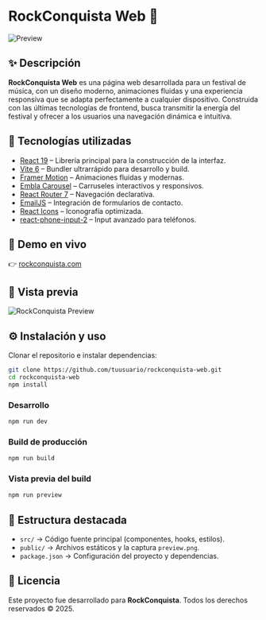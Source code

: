 # RockConquista Web 🎸

![Preview](https://www.rockconquista.com/preview.png)

## ✨ Descripción

**RockConquista Web** es una página web desarrollada para un festival de música, con un diseño moderno, animaciones fluidas y una experiencia responsiva que se adapta perfectamente a cualquier dispositivo.
Construida con las últimas tecnologías de frontend, busca transmitir la energía del festival y ofrecer a los usuarios una navegación dinámica e intuitiva.

## 🚀 Tecnologías utilizadas

- [React 19](https://react.dev/) – Librería principal para la construcción de la interfaz.
- [Vite 6](https://vitejs.dev/) – Bundler ultrarrápido para desarrollo y build.
- [Framer Motion](https://www.framer.com/motion/) – Animaciones fluidas y modernas.
- [Embla Carousel](https://www.embla-carousel.com/) – Carruseles interactivos y responsivos.
- [React Router 7](https://reactrouter.com/) – Navegación declarativa.
- [EmailJS](https://www.emailjs.com/) – Integración de formularios de contacto.
- [React Icons](https://react-icons.github.io/react-icons/) – Iconografía optimizada.
- [react-phone-input-2](https://github.com/bl00mber/react-phone-input-2) – Input avanzado para teléfonos.

## 🔗 Demo en vivo

👉 [rockconquista.com](https://www.rockconquista.com/)

## 📸 Vista previa

![RockConquista Preview](https://www.rockconquista.com/preview.png)

## ⚙️ Instalación y uso

Clonar el repositorio e instalar dependencias:

```bash
git clone https://github.com/tuusuario/rockconquista-web.git
cd rockconquista-web
npm install
```

### Desarrollo

```bash
npm run dev
```

### Build de producción

```bash
npm run build
```

### Vista previa del build

```bash
npm run preview
```

## 📂 Estructura destacada

- `src/` → Código fuente principal (componentes, hooks, estilos).
- `public/` → Archivos estáticos y la captura `preview.png`.
- `package.json` → Configuración del proyecto y dependencias.

## 📄 Licencia

Este proyecto fue desarrollado para **RockConquista**.
Todos los derechos reservados © 2025.
